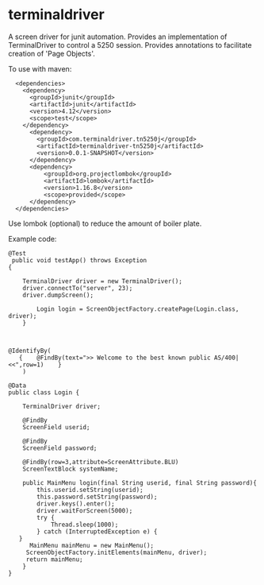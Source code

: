 # terminaldriver
A screen driver for junit automation.
Provides an implementation of TerminalDriver to control a 5250 session.  Provides annotations to facilitate creation of 'Page Objects'.


To use with maven:

      <dependencies>
        <dependency>
          <groupId>junit</groupId>
          <artifactId>junit</artifactId>
          <version>4.12</version>
          <scope>test</scope>
        </dependency>
	      <dependency>
    	    <groupId>com.terminaldriver.tn5250j</groupId>
	        <artifactId>terminaldriver-tn5250j</artifactId>
    	    <version>0.0.1-SNAPSHOT</version>
	      </dependency>
	      <dependency>
		      <groupId>org.projectlombok</groupId>
	    	  <artifactId>lombok</artifactId>
		      <version>1.16.8</version>
		      <scope>provided</scope>
	      </dependency>    
      </dependencies>
      
  Use lombok (optional) to reduce the amount of boiler plate.
  
  
  Example code:
  
    @Test
     public void testApp() throws Exception
    {
	 
        TerminalDriver driver = new TerminalDriver();
        driver.connectTo("server", 23);
        driver.dumpScreen();
		
		    Login login = ScreenObjectFactory.createPage(Login.class, driver);
		}
		
	
		
	@IdentifyBy(
	   {	@FindBy(text=">> Welcome to the best known public AS/400| <<",row=1)	}
        )

    @Data
    public class Login {

	    TerminalDriver driver;
	
	    @FindBy
	    ScreenField userid;
	
	    @FindBy
	    ScreenField password;
	
    	@FindBy(row=3,attribute=ScreenAttribute.BLU)
	    ScreenTextBlock systemName;

	    public MainMenu login(final String userid, final String password){
		    this.userid.setString(userid);
		    this.password.setString(password);
		    driver.keys().enter();
		    driver.waitForScreen(5000);
		    try {
			    Thread.sleep(1000);
		    } catch (InterruptedException e) {
	   }
	 	  MainMenu mainMenu = new MainMenu();
	  	 ScreenObjectFactory.initElements(mainMenu, driver);
  		 return mainMenu;
    	}
    }

